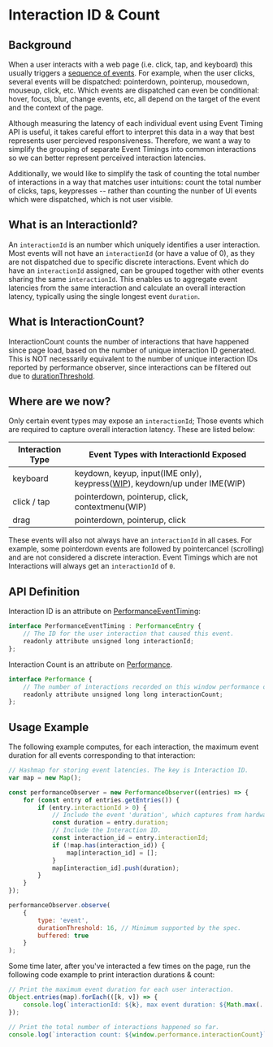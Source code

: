 # Interaction ID & Count

## Background

When a user interacts with a web page (i.e. click, tap, and keyboard) this usually triggers a [sequence of events](https://www.w3.org/TR/uievents/). For example, when the user clicks, several events will be dispatched: pointerdown, pointerup, mousedown, mouseup, click, etc.  Which events are dispatched can even be conditional: hover, focus, blur, change events, etc, all depend on the target of the event and the context of the page.

Although measuring the latency of each individual event using Event Timing API is useful, it takes careful effort to interpret this data in a way that best represents user percieved responsiveness.  Therefore, we want a way to simplify the grouping of separate Event Timings into common interactions so we can better represent perceived interaction latencies.

Additionally, we would like to simplify the task of counting the total number of interactions in a way that matches user intuitions: count the total number of clicks, taps, keypresses -- rather than counting the nunber of UI events which were dispatched, which is not user visible.

## What is an InteractionId?

An `interactionId` is an number which uniquely identifies a user interaction.  Most events will not have an `interactionId` (or have a value of 0), as they are not dispatched due to specific discrete interactions. Event which do have an `interactionId` assigned, can be grouped together with other events sharing the same `interactionId`. This enables us to aggregate event latencies from the same interaction and calculate an overall interaction latency, typically using the single longest event `duration`.

## What is InteractionCount?

InteractionCount counts the number of interactions that have happened since page load, based on the number of unique interaction ID generated. This is NOT necessarily equivalent to the number of unique interaction IDs reported by performance observer, since interactions can be filtered out due to [durationThreshold](https://w3c.github.io/event-timing/#dom-performanceobserverinit-durationthreshold).

## Where are we now?

Only certain event types may expose an `interactionId`; Those events which are required to capture overall interaction latency.  These are listed below:

| Interaction Type | Event Types with InteractionId Exposed                                                                                           |
| ----------- | ------------------------------------------------------------------------------------------------ |
| keyboard    | keydown, keyup, input(IME only), keypress([WIP](https://github.com/w3c/event-timing/issues/134)), keydown/up under IME(WIP) |
| click / tap | pointerdown, pointerup, click, contextmenu(WIP)                                                                    |
| drag        | pointerdown, pointerup, click                                                                    |

These events will also not always have an `interactionId` in all cases.  For example, some pointerdown events are followed by pointercancel (scrolling) and are not considered a discrete interaction.  Event Timings which are not Interactions will always get an `interactionId` of `0`.

## API Definition

Interaction ID is an attribute on [PerformanceEventTiming](https://wicg.github.io/event-timing/#sec-performance-event-timing):

```js
interface PerformanceEventTiming : PerformanceEntry {
    // The ID for the user interaction that caused this event.
    readonly attribute unsigned long interactionId;
};
```

Interaction Count is an attribute on [Performance](https://w3c.github.io/event-timing/#sec-extensions).
```js
interface Performance {
    // The number of interactions recorded on this window performance object.
    readonly attribute unsigned long long interactionCount;
};
```

## Usage Example

The following example computes, for each interaction, the maximum event duration for all events corresponding to that interaction:

```js
// Hashmap for storing event latencies. The key is Interaction ID.
var map = new Map();

const performanceObserver = new PerformanceObserver((entries) => {
    for (const entry of entries.getEntries()) {
        if (entry.interactionId > 0) {
            // Include the event 'duration', which captures from hardware timestamp to next paint after handlers run.
            const duration = entry.duration;
            // Include the Interaction ID.
            const interaction_id = entry.interactionId;
            if (!map.has(interaction_id)) {
                map[interaction_id] = [];
            }
            map[interaction_id].push(duration);
        }
    }
});

performanceObserver.observe(
    {
        type: 'event',
        durationThreshold: 16, // Minimum supported by the spec.
        buffered: true
    }
);
```

Some time later, after you've interacted a few times on the page, run the following code example to print interaction durations & count:

```js
// Print the maximum event duration for each user interaction.
Object.entries(map).forEach(([k, v]) => {
    console.log(`interactionId: ${k}, max event duration: ${Math.max(...v)}`);
});

// Print the total number of interactions happened so far.
console.log(`interaction count: ${window.performance.interactionCount}`);
```
